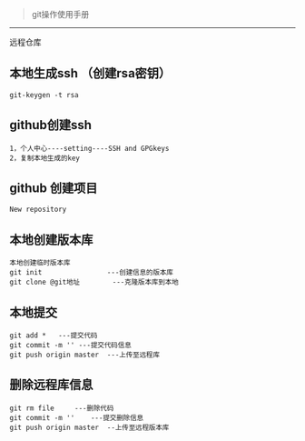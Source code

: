 > git操作使用手册
****
远程仓库

本地生成ssh   （创建rsa密钥）
-
    git-keygen -t rsa


github创建ssh
-
	1，个人中心----setting----SSH and GPGkeys
	2，复制本地生成的key



github 创建项目
-
	
  	New repository

本地创建版本库
-
	本地创建临时版本库
	git init   	    		---创建信息的版本库
	git clone @git地址    	---克隆版本库到本地
	

本地提交
- 
	git add *  	---提交代码
	git commit -m '' ---提交代码信息	
	git push origin master  ---上传至远程库

删除远程库信息
-
	git rm file		---删除代码
	git commit -m ''	---提交删除信息
	git push origin master  --上传至远程版本库